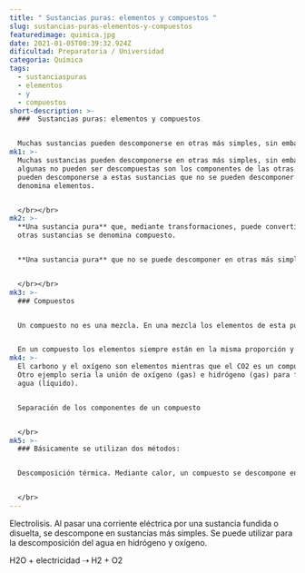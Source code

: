 ```yaml
---
title: " Sustancias puras: elementos y compuestos "
slug: sustancias-puras-elementos-y-compuestos
featuredimage: quimica.jpg
date: 2021-01-05T00:39:32.924Z
dificultad: Preparatoria / Universidad
categoria: Química
tags:
  - sustanciaspuras
  - elementos
  - y
  - compuestos
short-description: >-
  ###  Sustancias puras: elementos y compuestos 


  Muchas sustancias pueden descomponerse en otras más simples, sin embargo, algunas no pueden ser descompuestas son los componentes
mk1: >-
  Muchas sustancias pueden descomponerse en otras más simples, sin embargo,
  algunas no pueden ser descompuestas son los componentes de las otras que sí
  pueden descomponerse a estas sustancias que no se pueden descomponer se les
  denomina elementos.


  </br></br>
mk2: >-
  **Una sustancia pura** que, mediante transformaciones, puede convertirse en
  otras sustancias se denomina compuesto.


  **Una sustancia pura** que no se puede descomponer en otras más simples se denominan elemento.


  </br></br>
mk3: >-
  ### Compuestos


  Un compuesto no es una mezcla. En una mezcla los elementos de esta pueden tener cualquier proporción y mantienen sus propiedades.


  En un compuesto los elementos siempre están en la misma proporción y la sustancia final tiene propiedades diferentes de los elementos que la constituyen.
mk4: >-
  El carbono y el oxígeno son elementos mientras que el CO2 es un compuesto.
  Otro ejemplo sería la unión de oxígeno (gas) e hidrógeno (gas) para formar
  agua (líquido).


  Separación de los componentes de un compuesto


  </br>
mk5: >-
  ### Básicamente se utilizan dos métodos:


  Descomposición térmica. Mediante calor, un compuesto se descompone en sustancias más simples. Generalmente se aplica a sólidos. Si calentamos piedra caliza obtendremos un sólido blanco de menor peso que el compuesto original: CaCO3 + calor ⇢ CaO + CO2


  </br>
---
```



Electrolisis. Al pasar una corriente eléctrica por una sustancia fundida o disuelta, se descompone en sustancias más simples. Se puede utilizar para la descomposición del agua en hidrógeno y oxígeno.

H2O + electricidad ⇢ H2 + O2